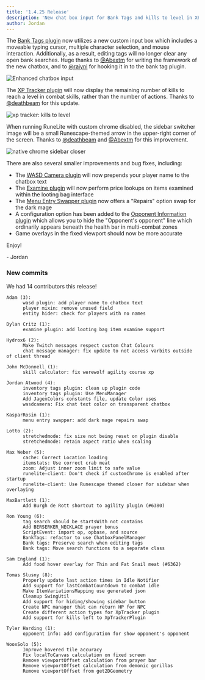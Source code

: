 ```yaml
---
title: '1.4.25 Release'
description: 'New chat box input for Bank Tags and kills to level in XP Tracker'
author: Jordan
---
```


The [Bank Tags plugin](https://github.com/runelite/runelite/wiki/Bank-Tags) now utilizes a new
custom input box which includes a moveable typing cursor, multiple character selection, and mouse
interaction. Additionally, as a result, editing tags will no longer clear any open bank searches.
Huge thanks to [@Abextm](https://github.com/Abextm) for writing the framework of the new chatbox,
and to [@raiyni](https://github.com/raiyni) for hooking it in to the bank tag plugin.

![Enhanced chatbox input](/img/blog/1.4.25-Release/enhanced-chatbox-input.gif)

The [XP Tracker plugin](https://github.com/runelite/runelite/wiki/XP-Tracker) will now display
the remaining number of kills to reach a level in combat skills, rather than the number of actions.
Thanks to [@deathbeam](https://github.com/deathbeam) for this update.

![xp tracker: kills to level](/img/blog/1.4.25-Release/kills-to-level.png)

When running RuneLite with custom chrome disabled, the sidebar switcher image will be a small
Runescape-themed arrow in the upper-right corner of the screen. Thanks to
[@deathbeam](https://github.com/deathbeam) and
[@Abextm](https://github.com/abextm) for this improvement.

![native chrome sidebar closer](/img/blog/1.4.25-Release/sidebar-closer.png)

There are also several smaller improvements and bug fixes, including:

- The [WASD Camera plugin](https://github.com/runelite/runelite/wiki/WASD-Camera) will now prepends
  your player name to the chatbox text
- The [Examine plugin](https://github.com/runelite/runelite/wiki/Examine) will now perform price
  lookups on items examined within the looting bag interface
- The [Menu Entry Swapper plugin](https://github.com/runelite/runelite/wiki/Menu-Entry-Swapper) now
  offers a "Repairs" option swap for the dark mage
- A configuration option has been added to the
  [Opponent Information plugin](https://github.com/runelite/runelite/wiki/Opponent-Information)
  which allows you to hide the "Opponent's opponent" line which ordinarily appears beneath the
  health bar in multi-combat zones
- Game overlays in the fixed viewport should now be more accurate

Enjoy!

\- Jordan

### New commits

We had 14 contributors this release!

```
Adam (3):
      wasd plugin: add player name to chatbox text
      player mixin: remove unused field
      entity hider: check for players with no names

Dylan Critz (1):
      examine plugin: add looting bag item examine support

Hydrox6 (2):
      Make Twitch messages respect custom Chat Colours
      chat message manager: fix update to not access varbits outside of client thread

John McDonnell (1):
      skill calculator: fix werewolf agility course xp

Jordan Atwood (4):
      inventory tags plugin: clean up plugin code
      inventory tags plugin: Use MenuManager
      Add JagexColors constants file, update Color uses
      wasdcamera: Fix chat text color on transparent chatbox

KasparRosin (1):
      menu entry swapper: add dark mage repairs swap

Lotto (2):
      stretchedmode: fix size not being reset on plugin disable
      stretchedmode: retain aspect ratio when scaling

Max Weber (5):
      cache: Correct Location loading
      itemstats: Use correct crab meat
      zoom: Adjust inner zoom limit to safe value
      runelite-client: Don't check if customChrome is enabled after startup
      runelite-client: Use Runescape themed closer for sidebar when overlaying

MaxBartlett (1):
      Add Burgh de Rott shortcut to agility plugin (#6380)

Ron Young (6):
      tag search should be startsWith not contains
      Add BERSERKER_NECKLACE prayer bonus
      ScriptEvent: import op, opbase, and source
      BankTags: refactor to use ChatboxPanelManager
      Bank tags: Preserve search when editing tags
      Bank tags: Move search functions to a separate class

Sam England (1):
      Add food hover overlay for Thin and Fat Snail meat (#6362)

Tomas Slusny (8):
      Properly update last action times in Idle Notifier
      Add support for lastCombatCountdown to combat idle
      Make ItemVariationsMapping use generated json
      Cleanup SwingUtil
      Add support for hiding/showing sidebar button
      Create NPC manager that can return HP for NPC
      Create different action types for XpTracker plugin
      Add support for kills left to XpTrackerPlugin

Tyler Harding (1):
      opponent info: add configuration for show opponent's opponent

WooxSolo (5):
      Improve hovered tile accuracy
      Fix localToCanvas calculation on fixed screen
      Remove viewportOffset calculation from prayer bar
      Remove viewportOffset calculation from demonic gorillas
      Remove viewportOffset from get2DGeometry
```
